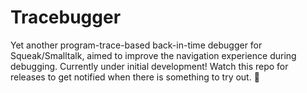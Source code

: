 # Tracebugger

Yet another program-trace-based back-in-time debugger for Squeak/Smalltalk, aimed to improve the navigation experience during debugging. Currently under initial development! Watch this repo for releases to get notified when there is something to try out. 🙂
